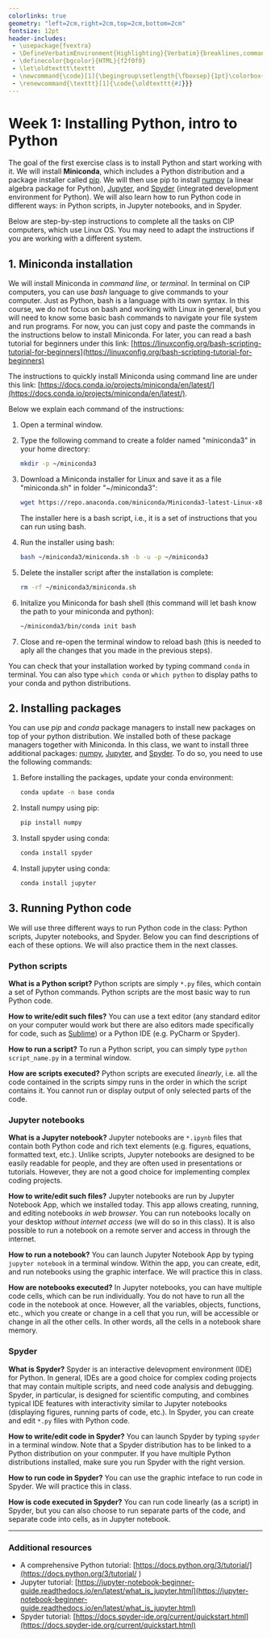 ```yaml
---
colorlinks: true
geometry: "left=2cm,right=2cm,top=2cm,bottom=2cm"
fontsize: 12pt
header-includes:
 - \usepackage{fvextra}
 - \DefineVerbatimEnvironment{Highlighting}{Verbatim}{breaklines,commandchars=\\\{\}}
 - \definecolor{bgcolor}{HTML}{f2f0f0}
 - \let\oldtexttt\texttt
 - \newcommand{\code}[1]{\begingroup\setlength{\fboxsep}{1pt}\colorbox{bgcolor}{\oldtexttt{\hspace*{2pt}\vphantom{A}#1\hspace*{2pt}}}\endgroup}
 - \renewcommand{\texttt}[1]{\code{\oldtexttt{#1}}}
---
```


# Week 1: Installing Python, intro to Python 

The goal of the first exercise class is to install Python and start working with it. We will install **Miniconda**, which includes a Python distribution and a package installer called [pip](https://pypi.org/project/pip/). We will then use pip to install [numpy](https://numpy.org/install/) (a linear algebra package for Python), [Jupyter](https://jupyter.org/install), and [Spyder](https://www.spyder-ide.org) (integrated development environment for Python). We will also learn how to run Python code in different ways: in Python scripts, in Jupyter notebooks, and in Spyder. 

Below are step-by-step instructions to complete all the tasks on CIP computers, which use Linux OS. You may need to adapt the instructions if you are working with a different system.

## 1. Miniconda installation


We will install Miniconda in *command line*, or *terminal*. In terminal on CIP computers, you can use *bash* language to give commands to your computer. Just as Python, bash is a language with its own syntax. In this course, we do not focus on bash and working with Linux in general, but you will need to know some basic bash commands to navigate your file system and run programs. For now, you can just copy and paste the commands in the instructions below to install Miniconda. For later, you can read a bash tutorial for beginners under this link: [https://linuxconfig.org/bash-scripting-tutorial-for-beginners](https://linuxconfig.org/bash-scripting-tutorial-for-beginners)

The instructions to quickly install Miniconda using command line are under this link: [https://docs.conda.io/projects/miniconda/en/latest/](https://docs.conda.io/projects/miniconda/en/latest/). 

Below we explain each command of the instructions:

1. Open a terminal window. 
2. Type the following command to create a folder named "miniconda3" in your home directory: 
    
    ```bash
    mkdir -p ~/miniconda3
    ```
3. Download a Miniconda installer for Linux and save it as a file "miniconda.sh" in folder "~/miniconda3": 
    
    ```bash
    wget https://repo.anaconda.com/miniconda/Miniconda3-latest-Linux-x86_64.sh -O ~/miniconda3/miniconda.sh
    ```
    
    The installer here is a bash script, i.e., it is a set of instructions that you can run using bash.  
4.  Run the installer using bash: 
       
       ```bash
       bash ~/miniconda3/miniconda.sh -b -u -p ~/miniconda3
       ```
5. Delete the installer script after the installation is complete:
    
    ```bash
    rm -rf ~/miniconda3/miniconda.sh
    ```
6. Initalize you Miniconda for bash shell (this command will let bash know the path to your miniconda and python): 
    
    ```bash
    ~/miniconda3/bin/conda init bash
    ```
8. Close and re-open the terminal window to reload bash (this is needed to aply all the changes that you made in the previous steps).
    
You can check that your installation worked by typing command ```conda``` in terminal. You can also type ```which conda``` or ```which python``` to display paths to your conda and python distributions.
    
## 2. Installing packages

You can use *pip* and *conda* package managers to install new packages on top of your python distribution. We installed both of these package managers together with Miniconda. In this class, we want to install three additional packages: [numpy](https://numpy.org/install/), [Jupyter](https://jupyter.org/install), and [Spyder](https://www.spyder-ide.org). To do so, you need to use the following commands:

1. Before installing the packages, update your conda environment:
    
    ```bash
    conda update -n base conda
    ```
2. Install numpy using pip: 
    
    ```bash
    pip install numpy
    ```
3. Install spyder using conda: 
    
    ```bash
    conda install spyder
    ```
4. Install jupyter using conda: 
    
    ```bash 
    conda install jupyter
    ``` 


## 3. Running Python code

We will use three different ways to run Python code in the class: Python scripts, Jupyter notebooks, and Spyder. Below you can find descriptions of each of these options. We will also practice them in the next classes.

### Python scripts

**What is a Python script?** Python scripts are simply ```*.py``` files, which contain a set of Python commands. Python scripts are the most basic way to run Python code.

**How to write/edit such files?** You can use a text editor (any standard editor on your computer
would work but there are also editors made specifically for code, such as [Sublime]()) or a Python IDE
(e.g. PyCharm or Spyder).

**How to run a script?** To run a Python script, you can simply type ```python script_name.py``` in
a terminal window. 

**How are scripts executed?** Python scripts are executed *linearly*, i.e. all the code contained in the scripts simpy runs in the order in which the script contains it. You cannot run or display output of only selected parts of the code.

### Jupyter notebooks

**What is a Jupyter notebook?** Jupyter notebooks are ```*.ipynb``` files that contain both Python code and rich text elements (e.g. figures, equations, formatted text, etc.). Unlike scripts, Jupyter notebooks are designed to be easily readable for people, and they are often used in presentations or tutorials. However, they are not a good choice for implementing complex coding projects.

**How to write/edit such files?** Jupyter notebooks are run by Jupyter Notebook App, which we installed today. This app allows creating, running, and editing notebooks *in web browser*. You can run notebooks locally on your desktop *without internet access* (we will do so in this class). It is also possible to run a notebook on a remote server and access in through the internet. 

**How to run a notebook?** You can launch Jupyter Notebook App by typing ```jupyter notebook``` in a terminal window. Within the app, you can create, edit, and run notebooks using the graphic interface. We will practice this in class.

**How are notebooks executed?** In Jupyter notebooks, you can have multiple code cells, which can be run individually. You do not have to run all the code in the notebook at once. However, all the variables, objects, functions, etc., which you create or change in a cell that you run, will be accessible or change in all the other cells. In other words, all the cells in a notebook share memory.

### Spyder 

**What is Spyder?** Spyder is an interactive delevopment environment (IDE) for Python. In general, IDEs are a good choice for complex coding projects that may contain multiple scripts, and need code analysis and debugging.
Spyder, in particular, is designed for scientific computing, and combines typical IDE features with interactivity similar to Jupyter notebooks (displaying figures, running parts of code, etc.). In Spyder, you can create and edit ```*.py``` files with Python code.

**How to write/edit code in Spyder?** You can launch Spyder by typing ```spyder``` in a terminal window. Note that a Spyder distribution has to be linked to a Python distribution on your conmputer. If you have multiple Python distributions installed, make sure you run Spyder with the right version. 

**How to run code in Spyder?** You can use the graphic inteface to run code in Spyder. We will practice this in class. 

**How is code executed in Spyder?** You can run code linearly (as a script) in Spyder, but you can also choose to run separate parts of the code, and separate code into cells, as in Jupyter notebook. 

---
### Additional resources
* A comprehensive Python tutorial: [https://docs.python.org/3/tutorial/](https://docs.python.org/3/tutorial/ ) 
* Jupyter tutorial: [https://jupyter-notebook-beginner-guide.readthedocs.io/en/latest/what_is_jupyter.html](https://jupyter-notebook-beginner-guide.readthedocs.io/en/latest/what_is_jupyter.html)
* Spyder tutorial: [https://docs.spyder-ide.org/current/quickstart.html](https://docs.spyder-ide.org/current/quickstart.html)